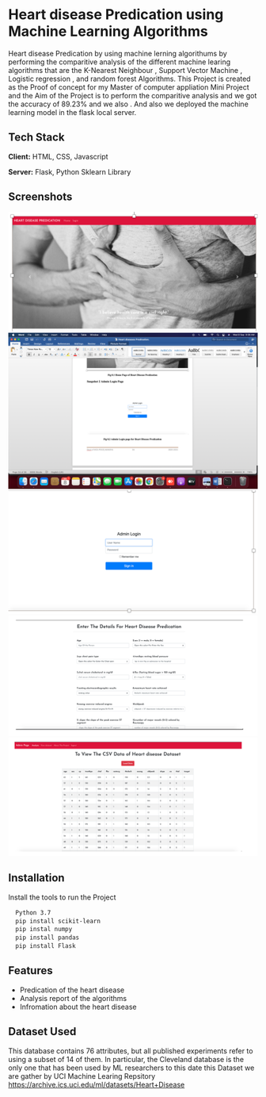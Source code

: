 
# Heart disease Predication using Machine Learning Algorithms

Heart disease Predication by using machine lerning algorithums by performing the comparitive analysis of the different machine learing algorithms that are the K-Nearest Neighbour , Support Vector Machine , Logistic regression , and random forest Algorithms. 
This Project is created as the Proof of concept for my Master of computer appliation Mini Project and the Aim of the Project is to  perform the comparitive analysis and we got the accuracy of 89.23% and we also . And also we deployed the machine learning model in the flask local server.

## Tech Stack

**Client:** HTML, CSS, Javascript

**Server:** Flask, Python Sklearn Library

  
## Screenshots

![App Screenshot](https://github.com/Abhishekgowli/Heart-disease-Predication-Using-Machine-learning/blob/master/Sccrenshorts/s1.png)
![App Screenshot](https://github.com/Abhishekgowli/Heart-disease-Predication-Using-Machine-learning/blob/master/Sccrenshorts/s2.png)
![App Screenshot](https://github.com/Abhishekgowli/Heart-disease-Predication-Using-Machine-learning/blob/master/Sccrenshorts/s3.png)
![App Screenshot](https://github.com/Abhishekgowli/Heart-disease-Predication-Using-Machine-learning/blob/master/Sccrenshorts/s4.png)
![App Screenshot](https://github.com/Abhishekgowli/Heart-disease-Predication-Using-Machine-learning/blob/master/Sccrenshorts/s5.png)

  
## Installation

Install the tools to run the Project

```bash
  Python 3.7
  pip install scikit-learn
  pip instal numpy 
  pip install pandas
  pip install Flask
```
    
## Features

- Predication of the heart disease
- Analysis report of the algorithms 
- Infromation about the heart disease


  
## Dataset Used 
This database contains 76 attributes, but all published experiments refer to using a subset of 14 of them. In particular, the Cleveland database is the only one that has been used by ML researchers to this date this Dataset we are gather by UCI Machine Learing Repsitory
https://archive.ics.uci.edu/ml/datasets/Heart+Disease



  
